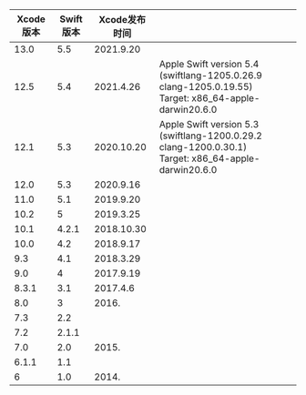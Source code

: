 | Xcode版本 | Swift版本 | Xcode发布时间 |                                                              |
| --------- | --------- | ------------- | ------------------------------------------------------------ |
| 13.0      | 5.5       | 2021.9.20     |                                                              |
| 12.5      | 5.4       | 2021.4.26     | Apple Swift version 5.4 (swiftlang-1205.0.26.9 clang-1205.0.19.55)<br/>Target: x86_64-apple-darwin20.6.0 |
| 12.1      | 5.3       | 2020.10.20    | Apple Swift version 5.3 (swiftlang-1200.0.29.2 clang-1200.0.30.1)<br/>Target: x86_64-apple-darwin20.6.0 |
| 12.0      | 5.3       | 2020.9.16     |                                                              |
| 11.0      | 5.1       | 2019.9.20     |                                                              |
| 10.2      | 5         | 2019.3.25     |                                                              |
| 10.1      | 4.2.1     | 2018.10.30    |                                                              |
| 10.0      | 4.2       | 2018.9.17     |                                                              |
| 9.3       | 4.1       | 2018.3.29     |                                                              |
| 9.0       | 4         | 2017.9.19     |                                                              |
| 8.3.1     | 3.1       | 2017.4.6      |                                                              |
| 8.0       | 3         | 2016.         |                                                              |
| 7.3       | 2.2       |               |                                                              |
| 7.2       | 2.1.1     |               |                                                              |
| 7.0       | 2.0       | 2015.         |                                                              |
| 6.1.1     | 1.1       |               |                                                              |
| 6         | 1.0       | 2014.         |                                                              |

